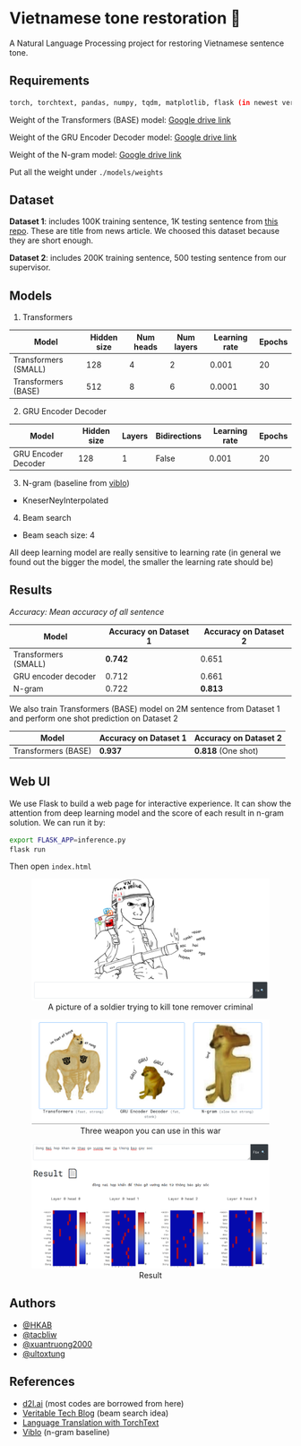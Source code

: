 
# Vietnamese tone restoration :newspaper:

A Natural Language Processing project for restoring Vietnamese sentence tone.


## Requirements 

```bash 
torch, torchtext, pandas, numpy, tqdm, matplotlib, flask (in newest version)
```

Weight of the Transformers (BASE) model: [Google drive link](https://drive.google.com/file/d/1pT8MDvXNvt28rok1H8HAfFmqnxorrKZH/view?usp=sharing)

Weight of the GRU Encoder Decoder model: [Google drive link](https://drive.google.com/file/d/1DTnkqbR0dxnYcKIablDmfMaOhbAL5iOu/view?usp=sharing)

Weight of the N-gram model: [Google drive link](https://drive.google.com/file/d/1--6uLCZO9Y3iOT_rfT6gotdXTvl7VjKw/view?usp=sharing)

Put all the weight under `./models/weights`
    
## Dataset

**Dataset 1**: includes 100K training sentence, 1K testing sentence from [this repo](https://github.com/binhvq/news-corpus#full-txttitle--description--body-v1). These are title from news article. We choosed this dataset because they are short enough.

**Dataset 2**: includes 200K training sentence, 500 testing sentence from our supervisor.

## Models

1. Transformers

| Model  | Hidden size | Num heads | Num layers | Learning rate | Epochs |
| ------------- | ------------- | ------------- | ------------- | ------------- | ------------- |
| Transformers (SMALL)  | 128  | 4 | 2 | 0.001 | 20
| Transformers (BASE)  | 512  | 8 | 6 | 0.0001 | 30

2. GRU Encoder Decoder

| Model  | Hidden size | Layers | Bidirections | Learning rate | Epochs |
| ------------- | ------------- | ------------- | ------------- | ------------- | ------------- |
| GRU Encoder Decoder  | 128  | 1 | False | 0.001 | 20

3. N-gram (baseline from [viblo](https://viblo.asia/p/language-modeling-mo-hinh-ngon-ngu-va-bai-toan-them-dau-cau-trong-tieng-viet-1VgZveV2KAw))

+ KneserNeyInterpolated

4. Beam search
 + Beam seach size: 4

All deep learning model are really sensitive to learning rate (in general we found out the bigger the model, the smaller the learning rate should be)

## Results

*Accuracy: Mean accuracy of all sentence*

| Model  | Accuracy on Dataset 1 | Accuracy on Dataset 2 |
| ------------- | ------------- | ------------- |
| Transformers (SMALL)  | **0.742**  | 0.651 |
| GRU encoder decoder  | 0.712  | 0.661 |
| N-gram  | 0.722  | **0.813** |

We also train Transformers (BASE) model on 2M sentence from Dataset 1 and perform one shot prediction on Dataset 2

| Model  | Accuracy on Dataset 1 | Accuracy on Dataset 2 |
| ------------- | ------------- | ------------- |
| Transformers (BASE) | **0.937** | **0.818** (One shot) |

## Web UI

We use Flask to build a web page for interactive experience. It can show the attention from deep learning model and the score of each result in n-gram solution. 
We can run it by:
```bash 
export FLASK_APP=inference.py
flask run
```
Then open `index.html`

<figure>
  <img src="./assets/home.png" title="A picture of a soldier trying to kill tone remover criminal" />
  <figcaption style="text-align: center;">A picture of a soldier trying to kill tone remover criminal</figcaption>
</figure>

<figure>
  <img src="./assets/weapon.png" title="Three weapon you can use in this war" />
  <figcaption style="text-align: center;">Three weapon you can use in this war </figcaption>
</figure>

<figure>
  <img src="./assets/result.png" title="Result" />
  <figcaption style="text-align: center;">Result </figcaption>
</figure>

## Authors

- [@HKAB](https://www.github.com/HKAB)
- [@tacbliw](https://github.com/tacbliw)
- [@xuantruong2000](https://github.com/xuantruong2000)
- [@ultoxtung](https://github.com/ultoxtung)

## References

- [d2l.ai](https://d2l.ai/) (most codes are borrowed from here)
- [Veritable Tech Blog](https://blog.ceshine.net/post/implementing-beam-search-part-1/) (beam search idea)
- [Language Translation with TorchText](https://pytorch.org/tutorials/beginner/torchtext_translation_tutorial.html)
- [Viblo](https://viblo.asia/p/language-modeling-mo-hinh-ngon-ngu-va-bai-toan-them-dau-cau-trong-tieng-viet-1VgZveV2KAw) (n-gram baseline)
